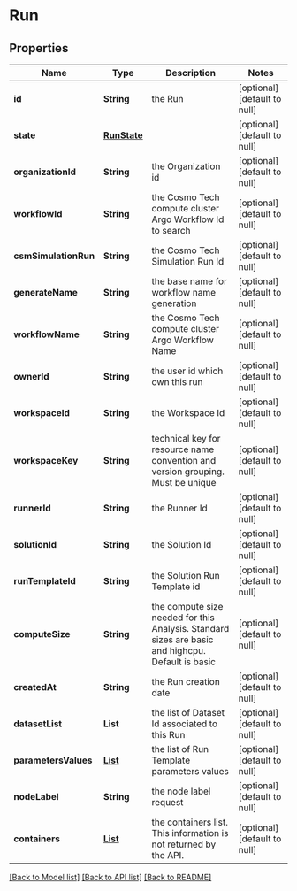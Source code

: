 # Run
## Properties

Name | Type | Description | Notes
------------ | ------------- | ------------- | -------------
**id** | **String** | the Run | [optional] [default to null]
**state** | [**RunState**](RunState.md) |  | [optional] [default to null]
**organizationId** | **String** | the Organization id | [optional] [default to null]
**workflowId** | **String** | the Cosmo Tech compute cluster Argo Workflow Id to search | [optional] [default to null]
**csmSimulationRun** | **String** | the Cosmo Tech Simulation Run Id | [optional] [default to null]
**generateName** | **String** | the base name for workflow name generation | [optional] [default to null]
**workflowName** | **String** | the Cosmo Tech compute cluster Argo Workflow Name | [optional] [default to null]
**ownerId** | **String** | the user id which own this run | [optional] [default to null]
**workspaceId** | **String** | the Workspace Id | [optional] [default to null]
**workspaceKey** | **String** | technical key for resource name convention and version grouping. Must be unique | [optional] [default to null]
**runnerId** | **String** | the Runner Id | [optional] [default to null]
**solutionId** | **String** | the Solution Id | [optional] [default to null]
**runTemplateId** | **String** | the Solution Run Template id | [optional] [default to null]
**computeSize** | **String** | the compute size needed for this Analysis. Standard sizes are basic and highcpu. Default is basic | [optional] [default to null]
**createdAt** | **String** | the Run creation date | [optional] [default to null]
**datasetList** | **List** | the list of Dataset Id associated to this Run | [optional] [default to null]
**parametersValues** | [**List**](RunTemplateParameterValue.md) | the list of Run Template parameters values | [optional] [default to null]
**nodeLabel** | **String** | the node label request | [optional] [default to null]
**containers** | [**List**](RunContainer.md) | the containers list. This information is not returned by the API. | [optional] [default to null]

[[Back to Model list]](../README.md#documentation-for-models) [[Back to API list]](../README.md#documentation-for-api-endpoints) [[Back to README]](../README.md)

